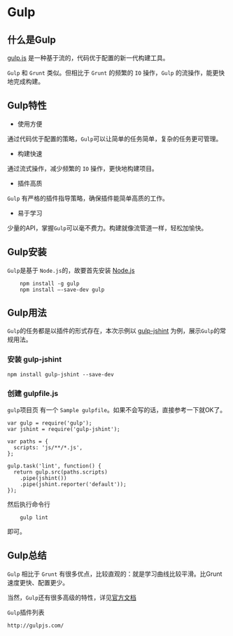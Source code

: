 # Gulp


## 什么是Gulp

[gulp.js](http://gulpjs.com/) 是一种基于流的，代码优于配置的新一代构建工具。
	
`Gulp` 和 `Grunt` 类似。但相比于 `Grunt` 的频繁的 `IO` 操作，`Gulp` 的流操作，能更快地完成构建。


## Gulp特性

- 使用方便

通过代码优于配置的策略，`Gulp`可以让简单的任务简单，复杂的任务更可管理。

- 构建快速

通过流式操作，减少频繁的 `IO` 操作，更快地构建项目。

- 插件高质

`Gulp` 有严格的插件指导策略，确保插件能简单高质的工作。

- 易于学习

少量的API，掌握`Gulp`可以毫不费力。构建就像流管道一样，轻松加愉快。

## Gulp安装

`Gulp`是基于 `Node.js`的，故要首先安装 [Node.js](http://nodejs.org/download/)

```
	npm install -g gulp
	npm install —-save-dev gulp
```

## Gulp用法

`Gulp`的任务都是以插件的形式存在，本次示例以 [gulp-jshint](https://www.npmjs.org/package/gulp-jshint) 为例，展示`Gulp`的常规用法。

### 安装 gulp-jshint

	npm install gulp-jshint --save-dev
	
### 创建 gulpfile.js

`gulp`项目页 有一个 `Sample gulpfile`。如果不会写的话，直接参考一下就OK了。

```
var gulp = require('gulp');
var jshint = require('gulp-jshint');

var paths = {
  scripts: 'js/**/*.js',
};

gulp.task('lint', function() {
  return gulp.src(paths.scripts)
    .pipe(jshint())
    .pipe(jshint.reporter('default'));
});
```

然后执行命令行

```
	gulp lint
```

即可。

## Gulp总结

`Gulp` 相比于 `Grunt` 有很多优点，比较直观的：就是学习曲线比较平滑。比Grunt速度更快、配置更少。

当然，`Gulp`还有很多高级的特性，详见[官方文档](https://github.com/gulpjs/gulp/tree/master/docs)

`Gulp`插件列表

	http://gulpjs.com/


